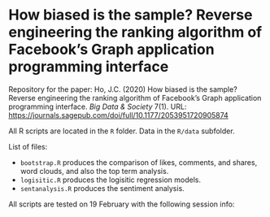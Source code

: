 # How biased is the sample? Reverse engineering the ranking algorithm of Facebook’s Graph application programming interface
Repository for the paper: Ho, J.C. (2020) How biased is the sample? Reverse engineering the ranking algorithm of Facebook’s Graph application programming interface. *Big Data &amp; Society* 7(1). URL: https://journals.sagepub.com/doi/full/10.1177/2053951720905874

All R scripts are located in the `R` folder. Data in the `R/data` subfolder.

List of files:
- `bootstrap.R` produces the comparison of likes, comments, and shares, word clouds, and also the top term analysis.
- `logisitic.R` produces the logisitic regression models.
- `sentanalysis.R` produces the sentiment analysis.

All scripts are tested on 19 February with the following session info:
